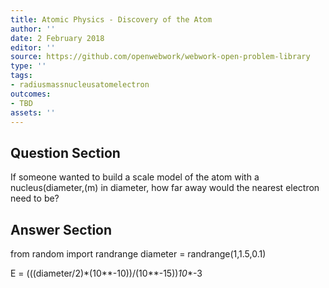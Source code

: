 ```yaml
---
title: Atomic Physics - Discovery of the Atom
author: ''
date: 2 February 2018
editor: ''
source: https://github.com/openwebwork/webwork-open-problem-library
type: ''
tags:
- radiusmassnucleusatomelectron
outcomes:
- TBD
assets: ''
---
```


## Question Section 

If someone wanted to build a scale model of the atom with a nucleus(diameter,(m) in diameter, how far away would the nearest electron need to be?


## Answer Section

from random import randrange
diameter = randrange(1,1.5,0.1)

E = (((diameter/2)*(10**-10))/(10**-15))*10**-3